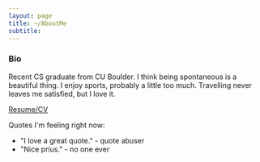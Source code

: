 ```yaml
---
layout: page
title: ~/AboutMe
subtitle: 
---
```


### Bio

Recent CS graduate from CU Boulder. I think being spontaneous is a beautiful thing. I enjoy sports, probably a little too much. Travelling never leaves me satisfied, but I love it. 

[Resume/CV](/Resume_5_8_2017.pdf)

Quotes I'm feeling right now:

- "I love a great quote." - quote abuser
- "Nice prius." - no one ever


